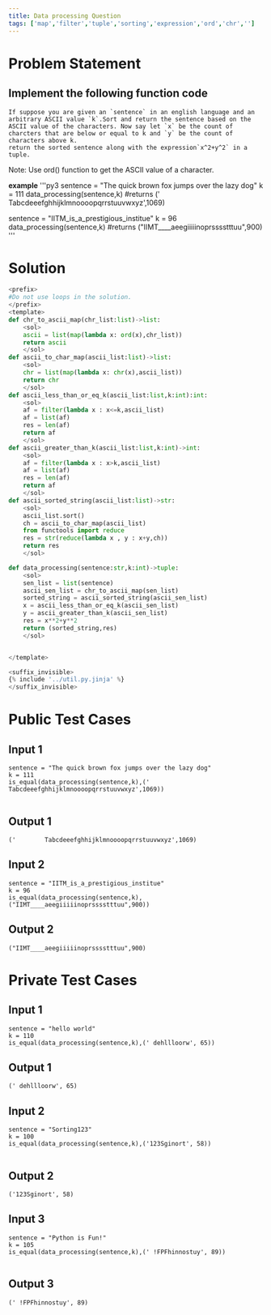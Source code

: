```yaml
---
title: Data processing Question
tags: ['map','filter','tuple','sorting','expression','ord','chr','']
---
```


# Problem Statement
## Implement the following function code 

    If suppose you are given an `sentence` in an english language and an arbitrary ASCII value `k`.Sort and return the sentence based on the ASCII value of the characters. Now say let `x` be the count of charcters that are below or equal to k and `y` be the count of characters above k.
    return the sorted sentence along with the expression`x^2+y^2` in a tuple.

Note: Use ord() function to get the ASCII value of a character.

**example**
'''py3
sentence = "The quick brown fox jumps over the lazy dog"
k = 111
data_processing(sentence,k) #returns ('        Tabcdeeefghhijklmnoooopqrrstuuvwxyz',1069)

sentence = "IITM_is_a_prestigious_institue"
k = 96
data_processing(sentence,k) #returns ("IIMT____aeegiiiiinoprsssstttuu",900)
'''
# Solution
```python test.py  -r 'python test.py'
<prefix>
#Do not use loops in the solution.
</prefix>
<template>
def chr_to_ascii_map(chr_list:list)->list:
    <sol>
    ascii = list(map(lambda x: ord(x),chr_list))
    return ascii
    </sol>
def ascii_to_char_map(ascii_list:list)->list:
    <sol>
    chr = list(map(lambda x: chr(x),ascii_list))
    return chr
    </sol>
def ascii_less_than_or_eq_k(ascii_list:list,k:int):int:
    <sol>
    af = filter(lambda x : x<=k,ascii_list)
    af = list(af)
    res = len(af)
    return af
    </sol>
def ascii_greater_than_k(ascii_list:list,k:int)->int:
    <sol>
    af = filter(lambda x : x>k,ascii_list)
    af = list(af)
    res = len(af)
    return af
    </sol>
def ascii_sorted_string(ascii_list:list)->str:
    <sol>
    ascii_list.sort()
    ch = ascii_to_char_map(ascii_list)
    from functools import reduce
    res = str(reduce(lambda x , y : x+y,ch))
    return res
    </sol>

def data_processing(sentence:str,k:int)->tuple:
    <sol>
    sen_list = list(sentence)
    ascii_sen_list = chr_to_ascii_map(sen_list)
    sorted_string = ascii_sorted_string(ascii_sen_list)
    x = ascii_less_than_or_eq_k(ascii_sen_list)
    y = ascii_greater_than_k(ascii_sen_list)
    res = x**2+y**2
    return (sorted_string,res)
    </sol>


</template>

<suffix_invisible>
{% include '../util.py.jinja' %}
</suffix_invisible>
```

# Public Test Cases

## Input 1

```
sentence = "The quick brown fox jumps over the lazy dog"
k = 111
is_equal(data_processing(sentence,k),('        Tabcdeeefghhijklmnoooopqrrstuuvwxyz',1069))


```

## Output 1

```
('        Tabcdeeefghhijklmnoooopqrrstuuvwxyz',1069)
```


## Input 2

```
sentence = "IITM_is_a_prestigious_institue"
k = 96
is_equal(data_processing(sentence,k),("IIMT____aeegiiiiinoprsssstttuu",900)) 

```

## Output 2

```
("IIMT____aeegiiiiinoprsssstttuu",900)
```


# Private Test Cases

## Input 1

```
sentence = "hello world"
k = 110
is_equal(data_processing(sentence,k),(' dehllloorw', 65))

```

## Output 1

```
(' dehllloorw', 65)

```

## Input 2

```
sentence = "Sorting123"
k = 100
is_equal(data_processing(sentence,k),('123Sginort', 58))


```

## Output 2

```
('123Sginort', 58)

```

## Input 3

```
sentence = "Python is Fun!"
k = 105
is_equal(data_processing(sentence,k),(' !FPFhinnostuy', 89))


```

## Output 3

```
(' !FPFhinnostuy', 89)

```


